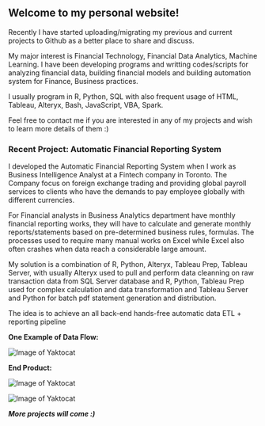 ## Welcome to my personal website! 

Recently I have started uploading/migrating my previous and current projects to Github as a better place to share and discuss. 

My major interest is Financial Technology, Financial Data Analytics, Machine Learning. I have been developing programs and writting codes/scripts for analyzing financial data, building financial models and building automation system for Finance, Business practices. 

I usually program in R, Python, SQL with also frequent usage of HTML, Tableau, Alteryx, Bash, JavaScript, VBA, Spark.

Feel free to contact me if you are interested in any of my projects and wish to learn more details of them :)  



### Recent Project: Automatic Financial Reporting System

I developed the Automatic Financial Reporting System when I work as Business Intelligence Analyst at a Fintech company in Toronto. The Company focus on foreign exchange trading and providing global payroll services to clients who have the demands to pay employee globally with different currencies.

For Financial analysts in Business Analytics department have monthly financial reporting works, they will have to calculate and generate monthly reports/statements based on pre-determined business rules, formulas. The processes used to require many manual works on Excel while Excel also often crashes when data reach a considerable large amount.

My solution is a combination of R, Python, Alteryx, Tableau Prep, Tableau Server, with usually Alteryx used to pull and perform data cleanning on raw transaction data from SQL Server database and R, Python, Tableau Prep used for complex calculation and data transformation and Tableau Server and Python for batch pdf statement generation and distribution.

The idea is to achieve an all back-end hands-free automatic data ETL + reporting pipeline

**One Example of Data Flow:**

![Image of Yaktocat](https://monsieurrd.github.io/Prep1.png)


**End Product:**

![Image of Yaktocat](https://monsieurrd.github.io/RS-Cover.jpg)

![Image of Yaktocat](https://monsieurrd.github.io/RS-List.jpg)



_**More projects will come :)**_



